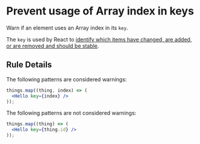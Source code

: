 # Prevent usage of Array index in keys

Warn if an element uses an Array index in its `key`.

The `key` is used by React to [identify which items have changed, are added, or are removed and should be stable](https://facebook.github.io/react/docs/lists-and-keys.html#keys).

## Rule Details

The following patterns are considered warnings:

```jsx
things.map((thing, index) => (
  <Hello key={index} />
));
```

The following patterns are not considered warnings:

```jsx
things.map((thing) => (
  <Hello key={thing.id} />
));
```
